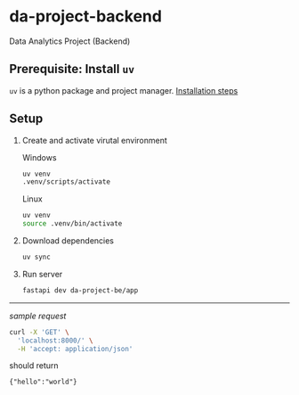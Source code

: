# da-project-backend
Data Analytics Project (Backend)

## Prerequisite: Install `uv`
`uv` is a python package and project manager. [Installation steps](https://docs.astral.sh/uv/getting-started/installation/)

## Setup
1. Create and activate virutal environment

    Windows
    ```bash
    uv venv
    .venv/scripts/activate
    ```
    Linux
    ```bash
    uv venv
    source .venv/bin/activate
    ```

2. Download dependencies

    ```bash
    uv sync
    ```

3. Run server
    ```bash
    fastapi dev da-project-be/app
    ```

---
*sample request*
```bash
curl -X 'GET' \
  'localhost:8000/' \
  -H 'accept: application/json'
```
should return
```
{"hello":"world"}
